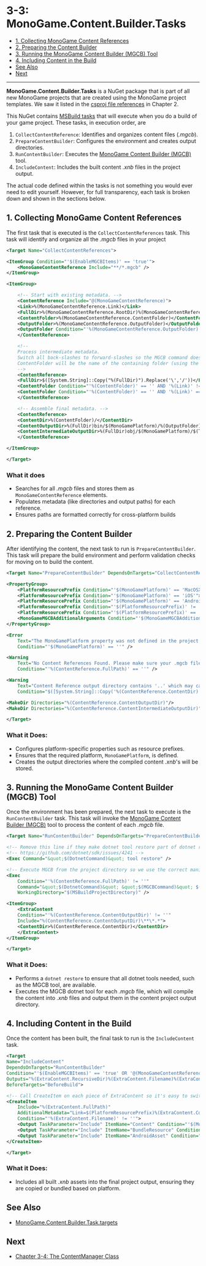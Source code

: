 # 3-3: MonoGame.Content.Builder.Tasks

- [1. Collecting MonoGame Content References](#1-collecting-monogame-content-references)
- [2. Preparing the Content Builder](#2-preparing-the-content-builder)
- [3. Running the MonoGame Content Builder (MGCB) Tool](#3-running-the-monogame-content-builder-mgcb-tool)
- [4. Including Content in the Build](#4-including-content-in-the-build)
- [See Also](#see-also)
- [Next](#next)

---

**MonoGame.Content.Builder.Tasks** is a NuGet package that is part of all new MonoGame projects that are created using the MonoGame project templates.  We saw it listed in the [csproj file references](../chapter-02-monogame-project-overview/02-01-the-csproj-project-file.md) in Chapter 2.

This NuGet contains [MSBuild tasks](https://learn.microsoft.com/en-us/visualstudio/msbuild/msbuild-tasks?view=vs-2022) that will execute when you do a build of your game project.  These tasks, in execution order, are

1. `CollectContentReference`: Identifies and organizes content files (*.mgcb*).
2. `PrepareContentBuilder`: Configures the environment and creates output directories.
3. `RunContentBuilder`: Executes the [MonoGame Content Builder (MGCB)](./03-02-monogame-content-builder.md) tool.
4. `IncludeContent`: Includes the built content *.xnb* files in the project output.

The actual code defined within the tasks is not something you would ever need to edit yourself.  However, for full transparency, each task is broken down and shown in the sections below.

## 1. Collecting MonoGame Content References
The first task that is executed is the `CollectContentReferences` task.  This task will identify and organize all the *.mgcb* files in your project

```xml
<Target Name="CollectContentReferences">

<ItemGroup Condition="'$(EnableMGCBItems)' == 'true'">
    <MonoGameContentReference Include="**/*.mgcb" />
</ItemGroup>

<ItemGroup>

    <!-- Start with existing metadata. -->
    <ContentReference Include="@(MonoGameContentReference)">
    <Link>%(MonoGameContentReference.Link)</Link>
    <FullDir>%(MonoGameContentReference.RootDir)%(MonoGameContentReference.Directory)</FullDir>
    <ContentFolder>%(MonoGameContentReference.ContentFolder)</ContentFolder>
    <OutputFolder>%(MonoGameContentReference.OutputFolder)</OutputFolder>
    <OutputFolder Condition="'%(MonoGameContentReference.OutputFolder)' == '' ">%(MonoGameContentReference.Filename)</OutputFolder>
    </ContentReference>

    <!--
    Process intermediate metadata.
    Switch all back-slashes to forward-slashes so the MGCB command doesn't think it's trying to escape characters or quotes.
    ContentFolder will be the name of the containing folder (using the Link if it exists) so the directory structure of the included content mimics that of the source content.
    -->
    <ContentReference>
    <FullDir>$([System.String]::Copy("%(FullDir)").Replace('\','/'))</FullDir>
    <ContentFolder Condition="'%(ContentFolder)' == '' AND '%(Link)' != ''">$([System.IO.Path]::GetDirectoryName(%(Link)))</ContentFolder>
    <ContentFolder Condition="'%(ContentFolder)' == '' AND '%(Link)' == '' AND '%(RelativeDir)' != ''">$([System.IO.Path]::GetFileName($([System.IO.Path]::GetDirectoryName(%(RelativeDir)))))</ContentFolder>
    </ContentReference>

    <!-- Assemble final metadata. -->
    <ContentReference>
    <ContentDir>%(ContentFolder)/</ContentDir>
    <ContentOutputDir>%(FullDir)bin/$(MonoGamePlatform)/%(OutputFolder)</ContentOutputDir>
    <ContentIntermediateOutputDir>%(FullDir)obj/$(MonoGamePlatform)/$(TargetFramework)/%(OutputFolder)</ContentIntermediateOutputDir>
    </ContentReference>

</ItemGroup>

</Target>
```

### What it does
- Searches for all *.mgcb* files and stores them as `MonoGameContentReference` elements.
- Populates metadata (like directories and output paths) for each reference.
- Ensures paths are formatted correctly for cross-platform builds

## 2. Preparing the Content Builder

After identifying the content, the next task to run is `PrepareContentBuilder`.  This task will prepare the build environment and perform validation checks for moving on to build the content.

```xml
<Target Name="PrepareContentBuilder" DependsOnTargets="CollectContentReferences">

<PropertyGroup>
    <PlatformResourcePrefix Condition="'$(MonoGamePlatform)' == 'MacOSX'">$(MonoMacResourcePrefix)</PlatformResourcePrefix>
    <PlatformResourcePrefix Condition="'$(MonoGamePlatform)' == 'iOS'">$(IPhoneResourcePrefix)</PlatformResourcePrefix>
    <PlatformResourcePrefix Condition="'$(MonoGamePlatform)' == 'Android'">$(MonoAndroidAssetsPrefix)</PlatformResourcePrefix>
    <PlatformResourcePrefix Condition="'$(PlatformResourcePrefix)' != '' And !HasTrailingSlash('$(PlatformResourcePrefix)')">$(PlatformResourcePrefix)\</PlatformResourcePrefix>
    <PlatformResourcePrefix Condition="'$(PlatformResourcePrefix)' == ''"></PlatformResourcePrefix>
    <MonoGameMGCBAdditionalArguments Condition="'$(MonoGameMGCBAdditionalArguments)' == ''">/quiet</MonoGameMGCBAdditionalArguments>
</PropertyGroup>

<Error
    Text="The MonoGamePlatform property was not defined in the project!"
    Condition="'$(MonoGamePlatform)' == ''" />

<Warning
    Text="No Content References Found. Please make sure your .mgcb file has a build action of MonoGameContentReference"
    Condition="'%(ContentReference.FullPath)' == ''" />

<Warning
    Text="Content Reference output directory contains '..' which may cause content to be placed outside of the output directory. Please set ContentFolder on your MonoGameContentReference '%(ContentReference.Filename)' to enforce the correct content output location."
    Condition="$([System.String]::Copy('%(ContentReference.ContentDir)').Contains('..'))" />

<MakeDir Directories="%(ContentReference.ContentOutputDir)"/>
<MakeDir Directories="%(ContentReference.ContentIntermediateOutputDir)"/>

</Target>
```

### What it Does:
- Configures platform-specific properties such as resource prefixes.
- Ensures that the required platform, `MonoGamePlatform`, is defined.
- Creates the output directories where the compiled content *.xnb*'s will be stored.

## 3. Running the MonoGame Content Builder (MGCB) Tool

Once the environment has been prepared, the next task to execute is the `RunContentBuilder` task.  This task will invoke the [MonoGame Content Builder (MGCB)](./03-02-monogame-content-builder.md) tool to process the content of each *.mgcb* file.

```xml
<Target Name="RunContentBuilder" DependsOnTargets="PrepareContentBuilder">

<!-- Remove this line if they make dotnet tool restore part of dotnet restore build -->
<!-- https://github.com/dotnet/sdk/issues/4241 -->
<Exec Command="&quot;$(DotnetCommand)&quot; tool restore" />

<!-- Execute MGCB from the project directory so we use the correct manifest. -->
<Exec
    Condition="'%(ContentReference.FullPath)' != ''"
    Command="&quot;$(DotnetCommand)&quot; &quot;$(MGCBCommand)&quot; $(MonoGameMGCBAdditionalArguments) /@:&quot;%(ContentReference.FullPath)&quot; /platform:$(MonoGamePlatform) /outputDir:&quot;%(ContentReference.ContentOutputDir)&quot; /intermediateDir:&quot;%(ContentReference.ContentIntermediateOutputDir)&quot; /workingDir:&quot;%(ContentReference.FullDir)&quot;"
    WorkingDirectory="$(MSBuildProjectDirectory)" />

<ItemGroup>
    <ExtraContent
    Condition="'%(ContentReference.ContentOutputDir)' != ''"
    Include="%(ContentReference.ContentOutputDir)\**\*.*">
    <ContentDir>%(ContentReference.ContentDir)</ContentDir>
    </ExtraContent>
</ItemGroup>

</Target>
```

### What it Does:
- Performs a `dotnet restore` to ensure that all dotnet tools needed, such as the MGCB tool, are available.
- Executes the MGCB dotnet tool for each *.mgcb* file, which will compile the content into *.xnb* files and output them in the content project output directory.

## 4. Including Content in the Build

Once the content has been built, the final task to run is the `IncludeContent` task.  

```xml
<Target
Name="IncludeContent"
DependsOnTargets="RunContentBuilder"
Condition="'$(EnableMGCBItems)' == 'true' OR '@(MonoGameContentReference)' != ''"
Outputs="%(ExtraContent.RecursiveDir)%(ExtraContent.Filename)%(ExtraContent.Extension)"
BeforeTargets="BeforeBuild">

<!-- Call CreateItem on each piece of ExtraContent so it's easy to switch the item type by platform. -->
<CreateItem
    Include="%(ExtraContent.FullPath)"
    AdditionalMetadata="Link=$(PlatformResourcePrefix)%(ExtraContent.ContentDir)%(ExtraContent.RecursiveDir)%(ExtraContent.Filename)%(ExtraContent.Extension);CopyToOutputDirectory=PreserveNewest"
    Condition="'%(ExtraContent.Filename)' != ''">
    <Output TaskParameter="Include" ItemName="Content" Condition="'$(MonoGamePlatform)' != 'Android' And '$(MonoGamePlatform)' != 'iOS' And '$(MonoGamePlatform)' != 'MacOSX'" />
    <Output TaskParameter="Include" ItemName="BundleResource" Condition="'$(MonoGamePlatform)' == 'MacOSX' Or '$(MonoGamePlatform)' == 'iOS'" />
    <Output TaskParameter="Include" ItemName="AndroidAsset" Condition="'$(MonoGamePlatform)' == 'Android'" />
</CreateItem>

</Target>
```

### What it Does:
- Includes all built *.xnb* assets into the final project output, ensuring they are copied or bundled based on platform.

## See Also
- [MonoGame.Content.Builder.Task.targets](https://github.com/MonoGame/MonoGame/blob/develop/Tools/MonoGame.Content.Builder.Task/MonoGame.Content.Builder.Task.targets)

## Next
- [Chapter 3-4: The ContentManager Class](./03-04-the-contentmanager-class.md)
